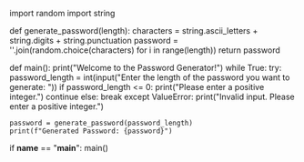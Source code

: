 import random
import string

def generate_password(length):
    characters = string.ascii_letters + string.digits + string.punctuation
    password = ''.join(random.choice(characters) for i in range(length))
    return password

def main():
    print("Welcome to the Password Generator!")
    while True:
        try:
            password_length = int(input("Enter the length of the password you want to generate: "))
            if password_length <= 0:
                print("Please enter a positive integer.")
                continue
            else:
                break
        except ValueError:
            print("Invalid input. Please enter a positive integer.")

    password = generate_password(password_length)
    print(f"Generated Password: {password}")

if __name__ == "__main__":
    main()

